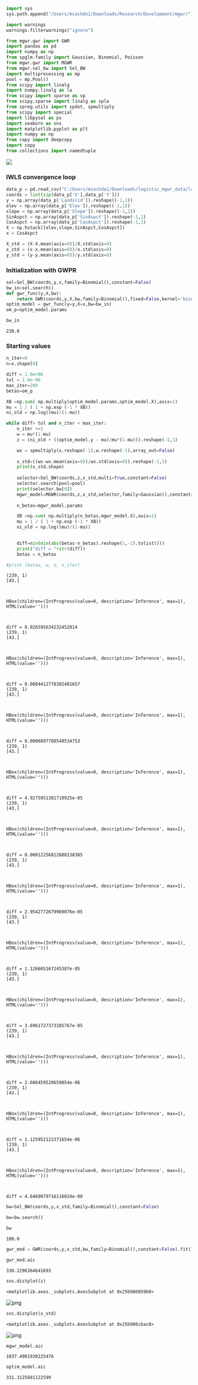 ```python
import sys
sys.path.append("/Users/msachde1/Downloads/Research/Development/mgwr/")
```


```python
import warnings
warnings.filterwarnings("ignore")
```


```python
from mgwr.gwr import GWR
import pandas as pd
import numpy as np
from spglm.family import Gaussian, Binomial, Poisson
from mgwr.gwr import MGWR
from mgwr.sel_bw import Sel_BW
import multiprocessing as mp
pool = mp.Pool()
from scipy import linalg
import numpy.linalg as la
from scipy import sparse as sp
from scipy.sparse import linalg as spla
from spreg.utils import spdot, spmultiply
from scipy import special
import libpysal as ps
import seaborn as sns
import matplotlib.pyplot as plt
import numpy as np
from copy import deepcopy
import copy
from collections import namedtuple
```

<img src="image.png">

### IWLS convergence loop


```python
data_p = pd.read_csv("C:/Users/msachde1/Downloads/logistic_mgwr_data/landslides.csv") 
coords = list(zip(data_p['X'],data_p['Y']))
y = np.array(data_p['Landslid']).reshape((-1,1)) 
elev = np.array(data_p['Elev']).reshape((-1,1))
slope = np.array(data_p['Slope']).reshape((-1,1))
SinAspct = np.array(data_p['SinAspct']).reshape(-1,1)
CosAspct = np.array(data_p['CosAspct']).reshape(-1,1)
X = np.hstack([elev,slope,SinAspct,CosAspct])
x = CosAspct

X_std = (X-X.mean(axis=0))/X.std(axis=0)
x_std = (x-x.mean(axis=0))/x.std(axis=0)
y_std = (y-y.mean(axis=0))/y.std(axis=0)
```

### Initialization with GWPR


```python
sel=Sel_BW(coords,y,x,family=Binomial(),constant=False)
bw_in=sel.search()
def gwr_func(y,X,bw):
    return GWR(coords,y,X,bw,family=Binomial(),fixed=False,kernel='bisquare',constant=False).fit()
optim_model = gwr_func(y=y,X=x,bw=bw_in)
om_p=optim_model.params
```


```python
bw_in
```




    238.0



### Starting values


```python
n_iter=0
n=x.shape[0]
```


```python
diff = 1.0e+06
tol = 1.0e-06
max_iter=200
betas=om_p
```


```python
XB =np.sum( np.multiply(optim_model.params,optim_model.X),axis=1)
mu = 1 / ( 1 + np.exp (-1 * XB))
ni_old = np.log((mu)/(1-mu))
```


```python
while diff> tol and n_iter < max_iter:
    n_iter +=1
    w = mu*(1-mu)
    z = (ni_old + ((optim_model.y - mu)/mu*(1-mu))).reshape(-1,1)

    wx = spmultiply(x.reshape(-1),w.reshape(-1),array_out=False)
    
    x_std=((wx-wx.mean(axis=0))/wx.std(axis=0)).reshape(-1,1)
    print(x_std.shape)
    
    selector=Sel_BW(coords,z,x_std,multi=True,constant=False)
    selector.search(pool=pool)
    print(selector.bw[0])
    mgwr_model=MGWR(coords,z,x_std,selector,family=Gaussian(),constant=False).fit()
    
    n_betas=mgwr_model.params 

    XB =np.sum( np.multiply(n_betas,mgwr_model.X),axis=1)
    mu = 1 / ( 1 + np.exp (-1 * XB))
    ni_old = np.log((mu)/(1-mu))

    
    diff=min(min(abs(betas-n_betas).reshape(1,-1).tolist()))
    print("diff = "+str(diff))
    betas = n_betas

#print (betas, w, z, n_iter)
```

    (239, 1)
    [43.]



    HBox(children=(IntProgress(value=0, description='Inference', max=1), HTML(value='')))


    
    diff = 0.026595634232452814
    (239, 1)
    [43.]



    HBox(children=(IntProgress(value=0, description='Inference', max=1), HTML(value='')))


    
    diff = 0.0004412778302481657
    (239, 1)
    [43.]



    HBox(children=(IntProgress(value=0, description='Inference', max=1), HTML(value='')))


    
    diff = 0.0006897708549534753
    (239, 1)
    [43.]



    HBox(children=(IntProgress(value=0, description='Inference', max=1), HTML(value='')))


    
    diff = 4.9275951381710925e-05
    (239, 1)
    [43.]



    HBox(children=(IntProgress(value=0, description='Inference', max=1), HTML(value='')))


    
    diff = 0.00012256812688138385
    (239, 1)
    [43.]



    HBox(children=(IntProgress(value=0, description='Inference', max=1), HTML(value='')))


    
    diff = 2.9542772679969076e-05
    (239, 1)
    [43.]



    HBox(children=(IntProgress(value=0, description='Inference', max=1), HTML(value='')))


    
    diff = 1.126605167245387e-05
    (239, 1)
    [43.]



    HBox(children=(IntProgress(value=0, description='Inference', max=1), HTML(value='')))


    
    diff = 3.6961727373385767e-05
    (239, 1)
    [43.]



    HBox(children=(IntProgress(value=0, description='Inference', max=1), HTML(value='')))


    
    diff = 2.606459520659854e-06
    (239, 1)
    [43.]



    HBox(children=(IntProgress(value=0, description='Inference', max=1), HTML(value='')))


    
    diff = 1.125952122371654e-06
    (239, 1)
    [43.]



    HBox(children=(IntProgress(value=0, description='Inference', max=1), HTML(value='')))


    
    diff = 4.6469079716116024e-08



```python
bw=Sel_BW(coords,y,x_std,family=Binomial(),constant=False)
```


```python
bw=bw.search()
```


```python
bw
```




    100.0




```python
gwr_mod = GWR(coords,y,x_std,bw,family=Binomial(),constant=False).fit()
```


```python
gwr_mod.aic
```




    330.2296364641693




```python
sns.distplot(z)
```




    <matplotlib.axes._subplots.AxesSubplot at 0x25b986059b0>




    
![png](Binomial_MGWR_module_GAM_files/Binomial_MGWR_module_GAM_19_1.png)
    



```python
sns.distplot(x_std)
```




    <matplotlib.axes._subplots.AxesSubplot at 0x25b986cbac8>




    
![png](Binomial_MGWR_module_GAM_files/Binomial_MGWR_module_GAM_20_1.png)
    



```python
mgwr_model.aic
```




    1037.4901938225476




```python
optim_model.aic
```




    331.3125681122599


